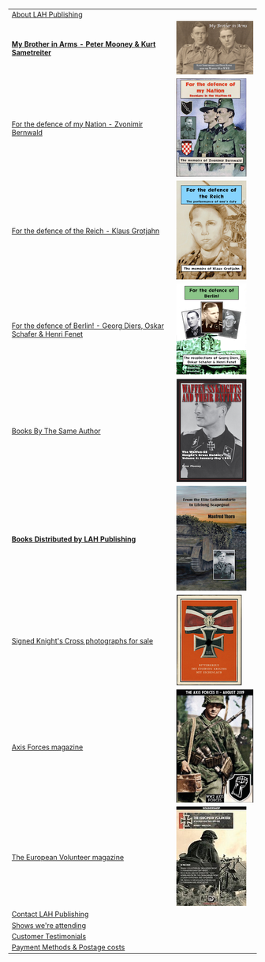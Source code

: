 <nav>
    <table id="frontNav">
        <tr>
            <td colspan="2" class="link"><a href="./about.html">About LAH Publishing</a></td>
        </tr>  
        <tr>
            <td class="link"><a href="./My_Brother_in_Arms_2019.html"><b>My Brother in Arms - Peter Mooney & Kurt Sametreiter</b></a></td>
            <td><img src="./assets/BIA 2019 cover graphic.png"/></td>
        </tr>
        <tr>
            <td class="link"><a href="./nation_detail.html">For the defence of my Nation - Zvonimir Bernwald</a></td>
            <td><img src="./assets/Nation cover graphic.png"/></td>
        </tr>
        <tr>
            <td class="link"><a href="./reich_detail.html">For the defence of the Reich - Klaus Grotjahn</a></td>
            <td><img src="./assets/Reich cover graphic.png"/></td>
        </tr>
        <tr>
            <td class="link"><a href="./berlin_detail.html">For the defence of Berlin! - Georg Diers, Oskar Schafer & Henri Fenet</a></td>
            <td><img src="./assets/Berlin cover graphic.png"/></td>
        </tr>
        <tr>
            <td class="link"><a href="./books.html">Books By The Same Author</a></td>
            <td><img src="./assets/Waffen-SS Knights V4 cover graphic.png"/></td>
        </tr>
        <tr>
            <td class="link"><a href="./published.html"><b>Books Distributed by LAH Publishing</b></a></td>
            <td><img src="./assets/Elite cover graphic.png"/></td>
        </tr>
        <tr>
            <td class="link"><a href="https://www.lahphotographs.com">Signed Knight's Cross photographs for sale</a></td>
            <td><img src="./assets/Oakleaves.jpg"/></td>
        </tr>
        <tr>
            <td class="link"><a href="./axisforces.html">Axis Forces magazine</a></td>
            <td><img src="./assets/AF mag No11.jpg"/></td>
        </tr>
        <tr>
            <td class="link"><a href="./europeanvolunteer.html">The European Volunteer magazine</a></td>
            <td><img src="./assets/TEV mag No1.jpg"/></td>
        </tr>
        <tr>
            <td colspan="2" class="link"><a href="./contact.html">Contact LAH Publishing</a></td>
        </tr>
        <tr>
            <td colspan="2" class="link"><a href="./shows.html">Shows we're attending </a></td>
        </tr>
        <tr>
            <td colspan="2" class="link"><a href="./testimonials.html">Customer Testimonials</a></td>
        </tr>
        <tr>
            <td colspan="2" class="link"><a href="./payment&postage.html">Payment Methods &amp; Postage costs </a></td>
        </tr>
    </table>
</nav>
